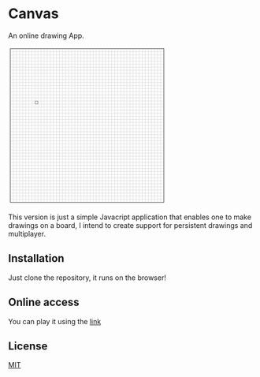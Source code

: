 # Canvas

An online drawing App.  

![Game demo](https://raw.githubusercontent.com/iammateus/Canvas/assets/demo.gif)  

This version is just a simple Javacript application that enables one to make drawings on a board, I intend to create support for persistent drawings and multiplayer.

## Installation

Just clone the repository, it runs on the browser!

## Online access

You can play it using the [link](https://iammateus.github.io/Canvas/)

## License
[MIT](https://github.com/iammateus/Canvas/blob/master/LICENSE)
